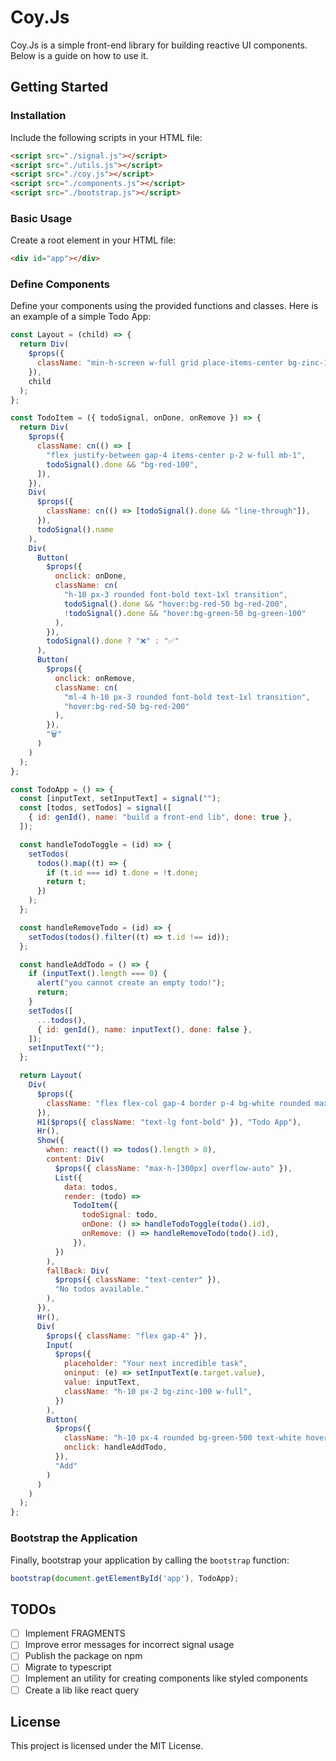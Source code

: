 # Coy.Js

Coy.Js is a simple front-end library for building reactive UI components. Below is a guide on how to use it.

## Getting Started

### Installation

Include the following scripts in your HTML file:

```html
<script src="./signal.js"></script>
<script src="./utils.js"></script>
<script src="./coy.js"></script>
<script src="./components.js"></script>
<script src="./bootstrap.js"></script>
```

### Basic Usage

Create a root element in your HTML file:

```html
<div id="app"></div>
```

### Define Components

Define your components using the provided functions and classes. Here is an example of a simple Todo App:

```javascript
const Layout = (child) => {
  return Div(
    $props({
      className: "min-h-screen w-full grid place-items-center bg-zinc-100 p-4",
    }),
    child
  );
};

const TodoItem = ({ todoSignal, onDone, onRemove }) => {
  return Div(
    $props({
      className: cn(() => [
        "flex justify-between gap-4 items-center p-2 w-full mb-1",
        todoSignal().done && "bg-red-100",
      ]),
    }),
    Div(
      $props({
        className: cn(() => [todoSignal().done && "line-through"]),
      }),
      todoSignal().name
    ),
    Div(
      Button(
        $props({
          onclick: onDone,
          className: cn(
            "h-10 px-3 rounded font-bold text-1xl transition",
            todoSignal().done && "hover:bg-red-50 bg-red-200",
            !todoSignal().done && "hover:bg-green-50 bg-green-100"
          ),
        }),
        todoSignal().done ? "❌" : "✅"
      ),
      Button(
        $props({
          onclick: onRemove,
          className: cn(
            "ml-4 h-10 px-3 rounded font-bold text-1xl transition",
            "hover:bg-red-50 bg-red-200"
          ),
        }),
        "🗑️"
      )
    )
  );
};

const TodoApp = () => {
  const [inputText, setInputText] = signal("");
  const [todos, setTodos] = signal([
    { id: genId(), name: "build a front-end lib", done: true },
  ]);

  const handleTodoToggle = (id) => {
    setTodos(
      todos().map((t) => {
        if (t.id === id) t.done = !t.done;
        return t;
      })
    );
  };

  const handleRemoveTodo = (id) => {
    setTodos(todos().filter((t) => t.id !== id));
  };

  const handleAddTodo = () => {
    if (inputText().length === 0) {
      alert("you cannot create an empty todo!");
      return;
    }
    setTodos([
      ...todos(),
      { id: genId(), name: inputText(), done: false },
    ]);
    setInputText("");
  };

  return Layout(
    Div(
      $props({
        className: "flex flex-col gap-4 border p-4 bg-white rounded max-w-[600px] w-full",
      }),
      H1($props({ className: "text-lg font-bold" }), "Todo App"),
      Hr(),
      Show({
        when: react(() => todos().length > 0),
        content: Div(
          $props({ className: "max-h-[300px] overflow-auto" }),
          List({
            data: todos,
            render: (todo) =>
              TodoItem({
                todoSignal: todo,
                onDone: () => handleTodoToggle(todo().id),
                onRemove: () => handleRemoveTodo(todo().id),
              }),
          })
        ),
        fallBack: Div(
          $props({ className: "text-center" }),
          "No todos available."
        ),
      }),
      Hr(),
      Div(
        $props({ className: "flex gap-4" }),
        Input(
          $props({
            placeholder: "Your next incredible task",
            oninput: (e) => setInputText(e.target.value),
            value: inputText,
            className: "h-10 px-2 bg-zinc-100 w-full",
          })
        ),
        Button(
          $props({
            className: "h-10 px-4 rounded bg-green-500 text-white hover:bg-green-400 transition",
            onclick: handleAddTodo,
          }),
          "Add"
        )
      )
    )
  );
};
```

### Bootstrap the Application

Finally, bootstrap your application by calling the `bootstrap` function:

```javascript
bootstrap(document.getElementById('app'), TodoApp);
```

## TODOs

- [ ] Implement FRAGMENTS
- [ ] Improve error messages for incorrect signal usage
- [ ] Publish the package on npm
- [ ] Migrate to typescript
- [ ] Implement an utility for creating components like styled components
- [ ] Create a lib like react query

## License

This project is licensed under the MIT License.
